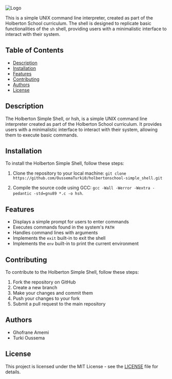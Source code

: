 
![Logo](https://blog.holbertonschool.com/wp-content/uploads/2021/05/cropped-Fichier-16.png)




This is a simple UNIX command line interpreter, created as part of the Holberton School curriculum. The shell is designed to replicate basic functionalities of the `sh` shell, providing users with a minimalistic interface to interact with their system.

## Table of Contents

- [Description](#description)
- [Installation](#installation)
- [Features](#features)
- [Contributing](#contributing)
- [Authors](#authors)
- [License](#license)

## Description

The Holberton Simple Shell, or hsh, is a simple UNIX command line interpreter created as part of the Holberton School curriculum. It provides users with a minimalistic interface to interact with their system, allowing them to execute basic commands.

## Installation

To install the Holberton Simple Shell, follow these steps:

1. Clone the repository to your local machine:
``git clone https://github.com/OussemaTurki0/holbertonschool-simple_shell.git``

2. Compile the source code using GCC:
`gcc -Wall -Werror -Wextra -pedantic -std=gnu89 *.c -o hsh`.  

## Features

- Displays a simple prompt for users to enter commands
- Executes commands found in the system's `PATH`
- Handles command lines with arguments
- Implements the `exit` built-in to exit the shell
- Implements the `env` built-in to print the current environment

## Contributing

To contribute to the Holberton Simple Shell, follow these steps:

1. Fork the repository on GitHub
2. Create a new branch
3. Make your changes and commit them
4. Push your changes to your fork
5. Submit a pull request to the main repository

## Authors

- Ghofrane Amemi
- Turki Oussema

## License

This project is licensed under the MIT License - see the [LICENSE](LICENSE) file for details.
